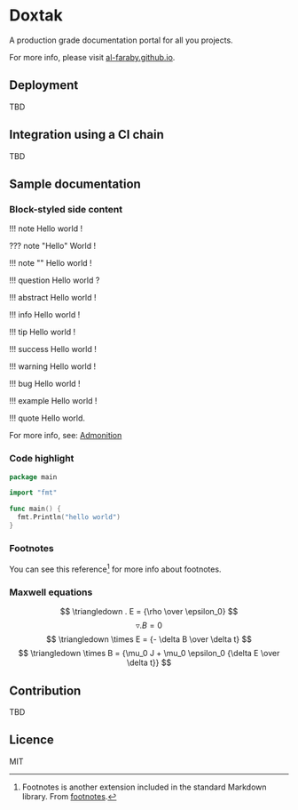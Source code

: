 # Doxtak

A production grade documentation portal for all you
projects.

For more info, please visit
[al-faraby.github.io](http://al-faraby.github.io/).

## Deployment

TBD

## Integration using a CI chain

TBD

## Sample documentation

### Block-styled side content

!!! note
    Hello world !

??? note "Hello"
    World !

!!! note ""
    Hello world !

!!! question
    Hello world ?

!!! abstract
    Hello world !

!!! info
    Hello world !

!!! tip
    Hello world !

!!! success
    Hello world !

!!! warning
    Hello world !

!!! bug
    Hello world !

!!! example
    Hello world !

!!! quote
    Hello world.

For more info, see: [Admonition](https://squidfunk.github.io/mkdocs-material/extensions/admonition/)

### Code highlight

``` go
package main

import "fmt"

func main() {
  fmt.Println("hello world")
}
```

### Footnotes

You can see this reference[^1] for more info about footnotes.

[^1]:
    Footnotes is another extension included in the standard Markdown library.
    From [footnotes](https://squidfunk.github.io/mkdocs-material/extensions/footnotes/).

### Maxwell equations

$$ \triangledown . E = {\rho \over \epsilon_0} $$
$$ \triangledown . B = {0} $$
$$ \triangledown \times E = {- \delta B \over \delta t} $$
$$ \triangledown \times B = {\mu_0 J + \mu_0 \epsilon_0 {\delta E \over \delta t}} $$

## Contribution

TBD

## Licence

MIT

